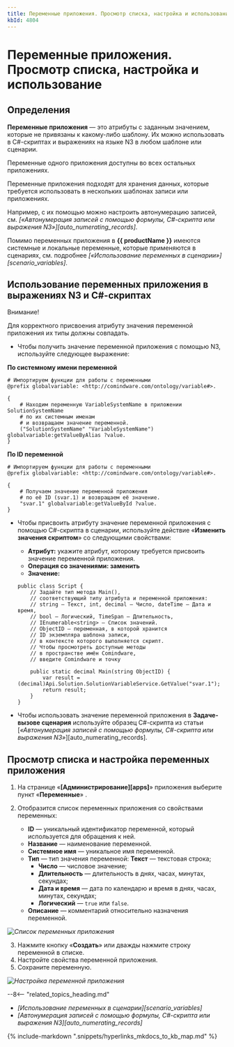 ```yaml
---
title: Переменные приложения. Просмотр списка, настройка и использование
kbId: 4804
---
```


# Переменные приложения. Просмотр списка, настройка и использование

## Определения

**Переменные приложения** — это атрибуты с заданным значением, которые не привязаны к какому-либо шаблону. Их можно использовать в C#-скриптах и выражениях на языке N3 в любом шаблоне или сценарии.

Переменные одного приложения доступны во всех остальных приложениях.

Переменные приложения подходят для хранения данных, которые требуется использовать в нескольких шаблонах записи или приложениях.

Например, с их помощью можно настроить автонумерацию записей, см. *[«Автонумерация записей с помощью формулы, C#-скрипта или выражения N3»][auto_numerating_records]*.

Помимо переменных приложения в **{{ productName }}** имеются системные и локальные переменные, которые применяются в сценариях, см. подробнее *[«Использование переменных в сценарии»][scenario_variables]*.

## Использование переменных приложения в выражениях N3 и C#-скриптах

Внимание!

Для корректного присвоения атрибуту значения переменной приложения их типы должны совпадать.

- Чтобы получить значение переменной приложения с помощью N3, используйте следующее выражение:

**По системному имени переменной**

```
# Импортируем функции для работы с переменными
@prefix globalvariable: <http://comindware.com/ontology/variable#>.

{
    # Находим переменную VariableSystemName в приложении SolutionSystemName
    # по их системным именам
    # и возвращаем значение переменной.
    ("SolutionSystemName" "VariableSystemName") globalvariable:getValueByAlias ?value.
}
```

**По ID переменной**

```
# Импортируем функции для работы с переменными
@prefix globalvariable: <http://comindware.com/ontology/variable#>.

{
    # Получаем значение переменной приложения
    # по её ID (svar.1) и возвращаем её значение.
    "svar.1" globalvariable:getValueById ?value.
}
```
- Чтобы присвоить атрибуту значение переменной приложения с помощью C#-скрипта в сценарии, используйте действие «**Изменить значения скриптом**» со следующими свойствами:

    - **Атрибут:** укажите атрибут, которому требуется присвоить значение переменной приложения.
    - **Операция со значениями: заменить**
    - **Значение:**
    
    
    
    
    ```
    public class Script {
        // Задайте тип метода Main(),
        // соответствующий типу атрибута и переменной приложения:
        // string — Текст, int, decimal — Число, dateTime — Дата и время,
        // bool — Логический, TimeSpan — Длительность,
        // IEnumerable<string> — Список значений.
        // ObjectID — переменная, в которой хранится
        // ID экземпляра шаблона записи,
        // в контексте которого выполняется скрипт.
        // Чтобы просмотреть доступные методы
        // в пространстве имён Comindware,
        // введите Comindware и точку
    
        public static decimal Main(string ObjectID) {
            var result = (decimal)Api.Solution.SolutionVariableService.GetValue("svar.1");
            return result;
        }
    }
    ```
- Чтобы использовать значение переменной приложения в **Задаче-вызове сценария** используйте образец C#-скрипта из статьи [*«Автонумерация записей с помощью формулы, C#-скрипта или выражения N3»*][auto_numerating_records].

## Просмотр списка и настройка переменных приложения

1. На странице «**[Администрирование][apps]**» приложения выберите пункт «**Переменные**» *‌*.
2. Отобразится список переменных приложения со свойствами переменных:

    - **ID** — уникальный идентификатор переменной, который используется для обращения к ней.
    - **Название** — наименование переменной.
    - **Системное имя** — уникальное имя переменной.
    - **Тип** — тип значения переменной: **Текст** — текстовая строка;
        - **Число** — числовое значение;
        - **Длительность** — длительность в днях, часах, минутах, секундах;
        - **Дата и время** — дата по календарю и время в днях, часах, минутах, секундах;
        - **Логический** — `true` или `false`.
    - **Описание** — комментарий относительно назначения переменной.

_![Список переменных приложения](https://kb.comindware.ru/assets/variable_list.png)_

3. Нажмите кнопку «**Создать**» или дважды нажмите строку переменной в списке.
4. Настройте свойства переменной приложения.
5. Сохраните переменную.

_![Настройка переменной приложения](https://kb.comindware.ru/assets/variable_properties.png)_

--8<-- "related_topics_heading.md"

- *[Использование переменных в сценарии][scenario_variables]*
- *[Автонумерация записей с помощью формулы, C#-скрипта или выражения N3][auto_numerating_records]*

{% include-markdown ".snippets/hyperlinks_mkdocs_to_kb_map.md" %}
